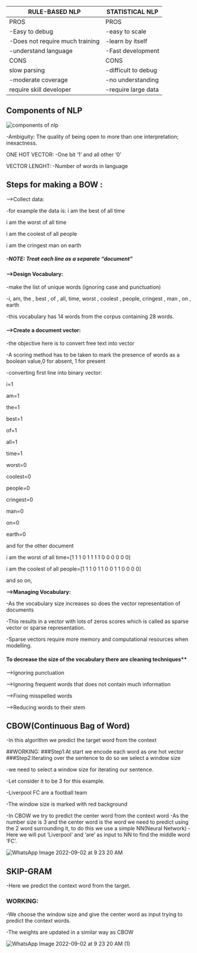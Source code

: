 
| RULE-BASED NLP | STATISTICAL NLP |
| --- | --- |
|    PROS |                 PROS   |
| -Easy to debug | -easy to scale  |
| -Does not require much training  | -learn by itself |
| -understand language | -Fast development |
|     CONS |                 CONS |
| slow parsing | -difficult to debug |
| -moderate coverage | -no understanding  |
| require skill developer | -require large data |


## Components of NLP 


![components of nlp](https://github.com/shankarsharma8089/natural_language_processing-roadmap/assets/126678340/e8ab6bf5-f0e2-48e8-afbf-c2812defa012)

-Ambiguity: The quality of being open to more than one interpretation; inexactness.

ONE HOT VECTOR:
-One bit ‘1’ and all other ‘0’

VECTOR LENGHT:
-Number of words in language

## Steps for making a BOW :

—>Collect data: 

-for example the data is: 
 i am the best of all time

 i am the worst of all time

 i am the coolest of all people

 i am the cringest man on earth

##### -NOTE: Treat each line as a separate “document”

#### —>Design Vocabulary:

-make the list of unique words (ignoring case and punctuation)

-i, am, the , best , of , all, time, worst , coolest , people, cringest , man , on , earth

-this vocabulary has 14 words from the corpus containing 28 words.

#### —>Create a document vector:

-the objective here is to convert free text into vector

-A scoring method has to be taken to mark the presence of words as a boolean value,0 for absent, 1 for present

-converting first line into binary vector:

i=1

am=1 

the=1 

best=1 

of=1 

all=1 

time=1 

worst=0 

coolest=0 

people=0

cringest=0 

man=0

on=0 

earth=0

and for the other document

i am the worst of all time=[1 1 1 0 1 1 1 1 0 0 0 0 0 0]

i am the coolest of all people=[1 1 1 0 1 1 0 0 1 1 0 0 0 0]

and so on,

**—>Managing Vocabulary:**

-As the vocabulary size increases so does the vector representation of documents

-This results in a vector with lots of zeros scores which is called as sparse vector or sparse representation.

-Sparse vectors require more memory and computational resources when modelling.

#### To decrease the size of the vocabulary there are cleaning techniques**

—>Ignoring punctuation

—>Ignoring frequent words that does not contain much information

—>Fixing misspelled words

—>Reducing words to their stem

## CBOW(Continuous Bag of Word)
-In this algorithm we predict the target word from the context

##WORKING:
###Step1:At start we encode each word as one hot vector 
###Step2:Iterating over the sentence to do so we select a window size
    
   -we need to select a window size for iterating our sentence.

   -Let consider it to be 3 for this example.

   -Liverpool FC are a football team      

   -The window size is marked with red background

-In CBOW we try to predict the center word from the context word
-As the number size is 3 and the center word is the word we need to predict using the 2 word surrounding it, to do this we use a simple NN(Neural Network)
-Here we will put ‘Liverpool’ and ‘are’ as input to NN to find the middle word ‘FC’.

![WhatsApp Image 2022-09-02 at 9 23 20 AM](https://github.com/shankarsharma8089/natural_language_processing-roadmap/assets/126678340/5611c966-5d12-45e4-a3ca-6eddd69d7725)

## SKIP-GRAM

-Here we predict the context word from the target.

### WORKING:

-We choose the window size and give the center word as input trying to predict the context words.

-The weights are updated in a similar way as CBOW


![WhatsApp Image 2022-09-02 at 9 23 20 AM (1)](https://github.com/shankarsharma8089/natural_language_processing-roadmap/assets/126678340/4c2c255a-b4c4-4be0-b00b-e035ab2a815b)


